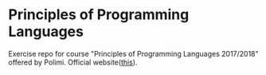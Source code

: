 # Principles of Programming Languages

Exercise repo for course "Principles of Programming Languages 2017/2018" offered by Polimi. Official website([this](http://home.deib.polimi.it/pradella/PL.html)).
